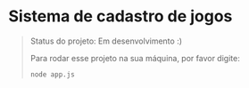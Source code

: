 # Sistema de cadastro de jogos

> Status do projeto: Em desenvolvimento :)
>
> Para rodar esse projeto na sua máquina, por favor digite:
>
> ```
> node app.js
> ```
